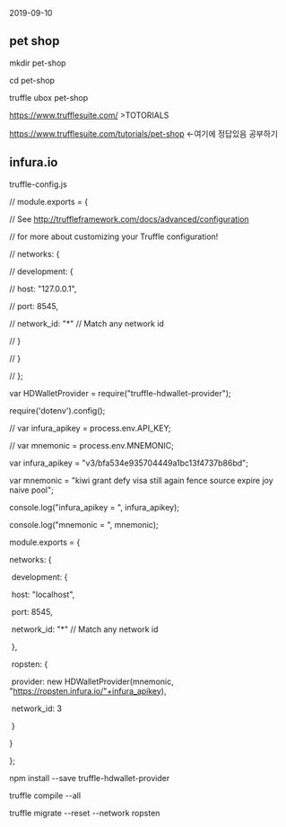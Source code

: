 2019-09-10

## pet shop

mkdir pet-shop

cd pet-shop

truffle ubox pet-shop



<https://www.trufflesuite.com/> >TOTORIALS 

<https://www.trufflesuite.com/tutorials/pet-shop> <-여기에 정답있음 공부하기

## 

## infura.io

truffle-config.js



// module.exports = {

  // See <http://truffleframework.com/docs/advanced/configuration>

  // for more about customizing your Truffle configuration!

//   networks: {

//     development: {

//       host: "127.0.0.1",

//       port: 8545,

//       network_id: "*" // Match any network id

//     }

//   }

// };

var HDWalletProvider = require("truffle-hdwallet-provider");

require('dotenv').config();

 

// var infura_apikey = process.env.API_KEY;

// var mnemonic = process.env.MNEMONIC;

var infura_apikey = "v3/bfa534e935704449a1bc13f4737b86bd";

var mnemonic = "kiwi grant defy visa still again fence source expire joy naive pool";

 

console.log("infura_apikey = ", infura_apikey);

console.log("mnemonic = ", mnemonic);

 

module.exports = {

  networks: {

​    development: {

​      host: "localhost",

​      port: 8545,

​      network_id: "*" // Match any network id

​    },

​    ropsten: {

​      provider: new HDWalletProvider(mnemonic, "https://ropsten.infura.io/"+infura_apikey),

​      network_id: 3

​    }

  }

};





npm install --save truffle-hdwallet-provider

truffle compile --all

truffle migrate --reset --network ropsten